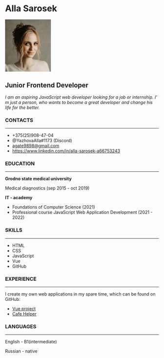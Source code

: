 # Alla Sarosek  
![cv-photo](cv-photo.jpg)
## Junior Frontend Developer
_I am an aspiring JavaScript web developer looking for a job or internship. I' m just a person, who wants to  become a great developer and change his life for the better._
### CONTACTS
***
- +375(25)908-47-04
- @YazhovaAlla#1173 (Discord)
- agate9898@gmail.com
- https://www.linkedin.com/in/alla-sarosek-a66753243
### EDUCATION
***
 

**Grodno state medical university**

Medical diagnostics (sep 2015 - oct 2019)

**IT - academy**
- Foundations of Computer Science (2021)
- Professional course JavaScript Web Application Development (2021 - 2022)
### SKILLS
***
- HTML 
- CSS
- JavaScript
- Vue 
- GitHub
### EXPERIENCE
***
I create my own web applications in my spare time, which can be found on GitHub:
 - [Vue project](HTTPS://GITHUB.COM/YAZHOVAALLA/VUE_PROJECT)
 - [Cafe Helper](HTTPS://GITHUB.COM/YAZHOVAALLA/CAFE_HELPER)

### LANGUAGES
***
English - B1(intermediate)

Russian - native